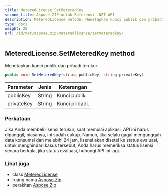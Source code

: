 ```yaml
---
title: MeteredLicense.SetMeteredKey
second_title: Aspose.ZIP untuk Referensi .NET API
description: MeteredLicense metode. Menetapkan kunci publik dan pribadi terukur.
type: docs
weight: 20
url: /id/net/aspose.zip/meteredlicense/setmeteredkey/
---
```

## MeteredLicense.SetMeteredKey method

Menetapkan kunci publik dan pribadi terukur.

```csharp
public void SetMeteredKey(string publicKey, string privateKey)
```

| Parameter | Jenis | Keterangan |
| --- | --- | --- |
| publicKey | String | Kunci publik. |
| privateKey | String | Kunci pribadi. |

### Perkataan

Jika Anda membeli lisensi terukur, saat memulai aplikasi, API ini harus dipanggil, biasanya, ini sudah cukup. Namun, jika selalu gagal mengunggah data konsumsi dan melebihi 24 jam, lisensi akan disetel ke status evaluasi, untuk menghindari kasus tersebut, Anda harus memeriksa status lisensi secara berkala, jika status evaluasi, hubungi API ini lagi.

### Lihat juga

* class [MeteredLicense](../)
* ruang nama [Aspose.Zip](../../meteredlicense/)
* perakitan [Aspose.Zip](../../../)



